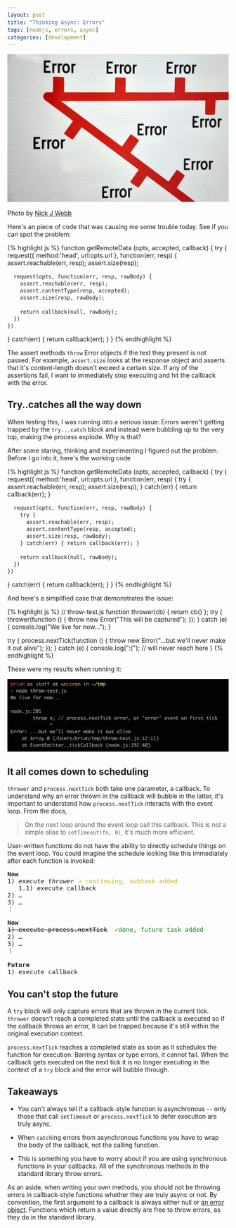 ```yaml
---
layout: post
title: "Thinking Async: Errors"
tags: [nodejs, errors, async]
categories: [development]
---
```

<aside>
<img src="/assets/error-chain.jpg">
<p>Photo by <a href="http://www.flickr.com/photos/nickwebb/">Nick J Webb</a></p>
</aside>

Here's an piece of code that was causing me some trouble today. See if you can spot the problem:

{% highlight js %}
function getRemoteData (opts, accepted, callback) {
  try {
    request({ method:'head', url:opts.url }, function(err, resp) {
      assert.reachable(err, resp);
      assert.size(resp);
      
      request(opts, function(err, resp, rawBody) {
        assert.reachable(err, resp);
        assert.contentType(resp, accepted);
        assert.size(resp, rawBody);
        
        return callback(null, rawBody);
      })
    })
  } catch(err) { return callback(err); }
}
{% endhighlight %}

The assert methods `throw` Error objects if the test they present is not
passed. For example, `assert.size` looks at the response object and asserts
that it's content-length doesn't exceed a certain size. If any of the
assertions fail, I want to immediately stop executing and hit the callback
with the error.

## Try..catches all the way down
When testing this, I was running into a serious issue: Errors weren't getting
trapped by the `try...catch` block and instead were bubbling up to the very
top, making the process explode. Why is that?

After some staring, thinking and experimenting I figured out the
problem. Before I go into it, here's the working code

{% highlight js %}
function getRemoteData (opts, accepted, callback) {
  try {
    request({ method:'head', url:opts.url }, function(err, resp) {
      try {
        assert.reachable(err, resp);
        assert.size(resp);
      } catch(err) { return callback(err); }
      
      request(opts, function(err, resp, rawBody) {
        try {
          assert.reachable(err, resp);
          assert.contentType(resp, accepted);
          assert.size(resp, rawBody);
        } catch(err) { return callback(err); }
        
        return callback(null, rawBody);
      })
    })
  } catch(err) { return callback(err); }
}
{% endhighlight %}

And here's a simplified case that demonstrates the issue:

{% highlight js %}
// throw-test.js
function thrower(cb) { return cb() };
try {
  thrower(function () { 
    throw new Error("This will be captured");
  });
} catch (e) {
  console.log("We live for now...");
}

try {
  process.nextTick(function () { 
    throw new Error("...but we'll never make it out alive");
  });
} catch (e) {
  console.log(":("); // will never reach here
}
{% endhighlight %}

These were my results when running it:

<aside class='no-stretch'>
<img src="/assets/throw-test-result.png">
</aside>

## It all comes down to scheduling

`thrower` and `process.nextTick` both take one parameter, a callback. To
understand why an error thrown in the callback will bubble in the latter, it's
important to understand how `process.nextTick` interacts with the event
loop. From the docs,

> On the next loop around the event loop call this callback. This is *not* a simple alias to `setTimeout(fn, 0)`, it's much more efficient.

User-written functions do not have the ability to directly schedule things on
the event loop. You could imagine the schedule looking like this immediately
after each function is invoked:

<pre>
<strong>Now</strong>
1) <em>execute thrower</em> <span style='color: #bb1'>→ continuing, subtask added</span>
   1.1) execute callback
2) …
3) …
⋮
</pre>

<pre>
<strong>Now</strong>
<del>1) execute process.nextTick</del> <span style='color: #181'> ✓done, future task added</span>
2) …
3) …
⋮
   
<strong>Future</strong>
1) execute callback
</pre>

## You can't stop the future

A `try` block will only capture errors that are thrown in the current
tick. `thrower` doesn't reach a completed state until the callback is executed
so if the callback throws an error, it can be trapped because it's still
within the original execution context.

`process.nextTick` reaches a completed state as soon as it schedules the
function for execution. Barring syntax or type errors, it cannot fail. When
the callback gets executed on the next tick it is no longer executing in the
context of a `try` block and the error will bubble through.

## Takeaways

* You can't always tell if a callback-style function is asynchronous -- only
  those that call `setTimeout` or `process.nextTick` to defer execution are
  truly async.

* When `catch`ing errors from asynchronous functions you have to wrap the body
  of the callback, not the calling function.

* This is something you have to worry about if you are using synchronous
  functions in your callbacks. All of the synchronous methods in the standard
  library throw errors.

As an aside, when writing your own methods, you should not be throwing errors
in callback-style functions whether they are truly async or not. By
convention, the first argument to a callback is always either null or
[an error object](http://www.devthought.com/2011/12/22/a-string-is-not-an-error/). Functions
which return a value directly are free to throw errors, as they do in the
standard library.
